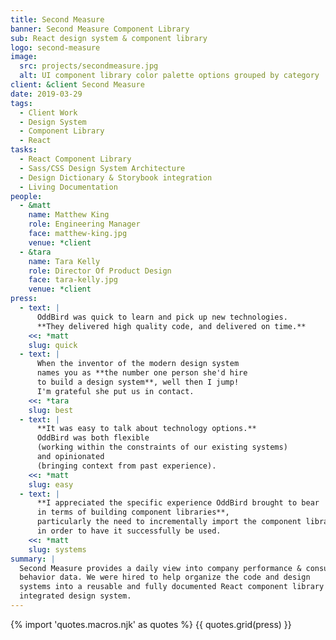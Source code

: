 ```yaml
---
title: Second Measure
banner: Second Measure Component Library
sub: React design system & component library
logo: second-measure
image:
  src: projects/secondmeasure.jpg
  alt: UI component library color palette options grouped by category
client: &client Second Measure
date: 2019-03-29
tags:
  - Client Work
  - Design System
  - Component Library
  - React
tasks:
  - React Component Library
  - Sass/CSS Design System Architecture
  - Design Dictionary & Storybook integration
  - Living Documentation
people:
  - &matt
    name: Matthew King
    role: Engineering Manager
    face: matthew-king.jpg
    venue: *client
  - &tara
    name: Tara Kelly
    role: Director Of Product Design
    face: tara-kelly.jpg
    venue: *client
press:
  - text: |
      OddBird was quick to learn and pick up new technologies.
      **They delivered high quality code, and delivered on time.**
    <<: *matt
    slug: quick
  - text: |
      When the inventor of the modern design system
      names you as **the number one person she'd hire
      to build a design system**, well then I jump!
      I'm grateful she put us in contact.
    <<: *tara
    slug: best
  - text: |
      **It was easy to talk about technology options.**
      OddBird was both flexible
      (working within the constraints of our existing systems)
      and opinionated
      (bringing context from past experience).
    <<: *matt
    slug: easy
  - text: |
      **I appreciated the specific experience OddBird brought to bear
      in terms of building component libraries**,
      particularly the need to incrementally import the component library
      in order to have it successfully be used.
    <<: *matt
    slug: systems
summary: |
  Second Measure provides a daily view into company performance & consumer
  behavior data. We were hired to help organize the code and design
  systems into a reusable and fully documented React component library and
  integrated design system.
---
```


{% import 'quotes.macros.njk' as quotes %}
{{ quotes.grid(press) }}
